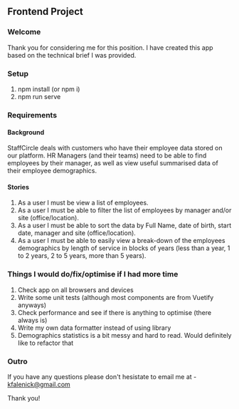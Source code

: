 ## Frontend Project

### Welcome
Thank you for considering me for this position. I have created this app based on the technical brief I was provided.

### Setup
1. npm install (or npm i)
2. npm run serve

### Requirements
#### Background
StaffCircle deals with customers who have their employee data stored on our platform.
HR Managers (and their teams) need to be able to find employees by their manager, as well as view useful summarised data of their employee demographics.

#### Stories
1. As a user I must be view a list of employees.
2. As a user I must be able to filter the list of employees by manager and/or site (office/location).
3. As a user I must be able to sort the data by Full Name, date of birth, start date, manager and site (office/location).
4. As a user I must be able to easily view a break-down of the employees demographics by length of service in blocks of years (less than a year, 1 to 2 years, 2 to 5 years, more than 5 years).

### Things I would do/fix/optimise if I had more time
1. Check app on all browsers and devices
2. Write some unit tests (although most components are from Vuetify anyways)
3. Check performance and see if there is anything to optimise (there always is)
4. Write my own data formatter instead of using library
5. Demographics statistics is a bit messy and hard to read. Would definitely like to refactor that

### Outro
If you have any questions please don't hesistate to email me at - kfalenick@gmail.com

Thank you!
